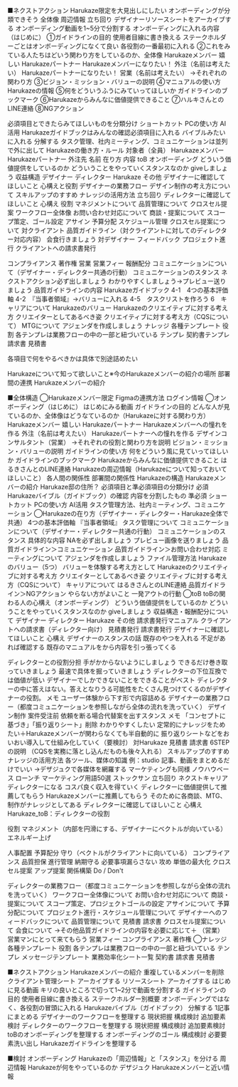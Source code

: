 ■ネクストアクション
Harukaze限定を大見出しにしたい
オンボーディングが分類できそう
全体像
周辺情報
立ち回り
デザイナーリソースシートをアーカイブする
オンボーディング動画を1~5分で分割する
オンボーディングに入れる内容（はじめに）
①ガイドラインの目的
使用者目線に書き換える
ステークホルダーごとはオンボーディングになくて良い
各役割の一番最初に入れる
②これをみている人たちはどいう関わり方をしているのか、全体像
Harukazeメンバー
嬉しい
Harukazeパートナー
Harukazeメンバーになりたい！
外注（名前は考えたい）
Harukazeパートナーになりたい！
営業（名前は考えたい）
→それぞれの関わり方
③ビジョン・ミッション・バリューの説明
④マニュアルの使い方
Harukazeの情報
⑤何をどういうふうにみていってほしいか
ガイドラインのブックマーク
⑥Harukazeからみんなに価値提供できること
⑦ハルキさんとのLINE連絡
⑧NGアクション


必須項目とできたらみてほしいものを分類分け
ショートカット
PCの使い方
AI活用
Harukazeガイドブックはみんなの確認必須項目に入れる
バイブルみたいに入れる
分解する
タスク管理、社内ミーティング、コミュニケーションは並列で外に出して
Harukazeの働き方・ルール
対象者（全員）
Harukazeメンバー
Harukazeパートナー
外注先
名前
在り方
内容
toB
オンボーディング
どういう価値提供をしているのか
どういうことをやっていくスタンスなのか
giveしましょう
収益構造
デザイナー
ディレクター
Harukaze
その他
デザイナーに確認してほしいこと
心構えと役割
デザイナーの業務フロー
デザイン制作の考え方について
スキルアップのすすめ
ナレッジの活用方法
立ち回り
ディレクターに確認してほしいこと
心構え
役割
マネジメントについて
品質管理について
クロスセル提案
ワークフロー全体像
お問い合わせ対応について
商談・提案について
スコープ策定、ゴール設定
アサイン
予算分配
スケジュール管理
クロスセル提案について
対クライアント
品質ガイドライン（対クライアントに対してのディレクター対応内容）
会食行きましょう
対デザイナー
フィードバック
プロジェクト進行
クライアントへの請求書発行


コンプライアンス
著作権
営業
営業フィー
報酬配分
コミュニケーションについて（デザイナー・ディレクター共通の行動）
コミュニケーションのスタンス
ネクストアクション必ず出しましょう
わかりやすくしましょう→プレビュー送りましょう
品質ガイドラインの内容
Harukazeガイドブック
4-1　4つの基本評価軸
4-2　『当事者領域』→バリューに入れる
4-5　タスクリストを作ろう
6　キャリアについて
Harukazeのバリュー
Harukazeのクリエイティブに対する考え方
クリエイターとしてあるべき姿
クリエイティブに対する考え方（CQSについて）
MTGについて
アジェンダを作成しましょう
ナレッジ
各種テンプレート
役割
各テンプレは業務フローの中の一部と紐づいている
テンプレ
契約書テンプレ
請求書
見積書





各項目で何をやるべきかは具体で別途詰めたい





Harukazeについて知って欲しいこと※今のHarukazeメンバーの紹介の場所
部署間の連携
	Harukazeメンバーの紹介


■全体構造
◯Harukazeメンバー限定
Figmaの連携方法
ログイン情報
◯オンボーディング（はじめに）
はじめにみる動画
ガイドラインの目的
どんな人が見ているのか、全体像はどうなているのか（Harukazeに対する関わり方）
Harukazeメンバー
嬉しい
Harukazeパートナー
Harukazeメンバーへの憧れを作る
外注（名前は考えたい）
Harukazeパートナーへの憧れを作る
デザインコンサルタント（営業）
→それぞれの役割と関わり方を説明
ビジョン・ミッション・バリューの説明
ガイドラインの使い方
何をどういう風に見ていってほしいか
ガイドラインのブックマーク
Harukazeからみんなに価値提供できること
はるきさんとのLINE連絡
Harukazeの周辺情報（Harukazeについて知っておいてほしいこと）
各人間の関係性
部署間の関係性
Harukazeの構造
Harukazeメンバーの紹介
Harukaze邸の住所？
必須項目と準必須項目の分類分け
必須
Harukazeバイブル（ガイドブック）の確認
内容を分割したもの
準必須
ショートカット
PCの使い方
AI活用
タスク管理方法、社内ミーティング、コミュニケーション
◯Harukazeの在り方（デザイナー・ディレクター・Harukaze全体で共通）
4つの基本評価軸
『当事者領域』
タスク管理について
コミュニケーションについて（デザイナー・ディレクター共通の行動）
コミュニケーションのスタンス
具体的な内容
NAを必ず出しましょう
プレビュー画像を送りましょう
品質ガイドライン＞コミュニケーション
品質ガイドライン＞お問い合わせ対応
ミーティングについて
アジェンダを作成しましょう
ファイル管理方法
Harukazeのバリュー（5つ）
バリューを体験する考え方として
Harukazeのクリエイティブに対する考え方
クリエイターとしてあるべき姿
クリエイティブに対する考え方（CQSについて）
キャリアについて
はるきさんとのLINE連絡
品質ガイドライン＞NGアクション
やらない方がよいこと
一発アウトの行動
◯toB
toBの関わる人の心構え（オンボーディング）
どういう価値提供をしているのか
どういうことをやっていくスタンスなのか
giveしましょう
収益構造・報酬配分について
デザイナー
ディレクター
Harukaze
その他
請求書発行マニュアル
クライアントへの請求書（ディレクター向け）
見積書発行
請求書発行
デザイナーに確認してほしいこと
心構え
デザイナーのスタンスの話
既存のやつを入れる
不足があれば確認する
既存のマニュアルをから内容を引っ張ってくる


ディレクターとの役割分担
手がかからないようにしましょう
できるだけ巻き取っていきましょう
最速で具体を掘っていきましょう
ディレクターの下位互換では価値が低い
デザイナーでしかできないことをできることがベスト
ディレクターの中に答えはない。答えとなりうる可能性をたくさん見つけてくるのがデザイナーの役割。
メモ
ユーザー体験から下す形で内容詰める
デザイナーの業務フロー（都度コミュニケーションを参照しながら全体の流れを洗っていく）
デザイン制作
案件受注前
依頼を断る場合代替案を出すスタンス
メモ
「コンセプトに基づき」「振り返りシート」削除
わかりやすくしたい
定常的にナレッジをためたい＋Harukazeメンバーが関わらなくても半自動的に
振り返りシートなどをおいおい導入して仕組み化していく（要検討）
対Harukaze
見積書
請求書
6STEPの説明
（CQSを実務に落とし込んだものも後々入れる）
スキルアップのすすめ
ナレッジの活用方法
各ツール、媒体の知識
例：studio
記事、動画をまとめるだけでいい
→デザジュクで各媒体を網羅する
マーケティングも同様
ノウハウベース
ローンチ
マーケティング用語50選
ストックサン
立ち回り
ネクストキャリア
ディレクターになる
コスパ良く収入を得ていく
ディレクターに価値提供して推薦してもらう
Harukazeメンバーに推薦してもらう
そのために各商談、MTG、制作がナレッジとしてある
ディレクターに確認してほしいこと
心構え
Harukaze_toB：ディレクターの役割

役割
マネジメント（内部を円滑にする、デザイナーにベクトルが向いている）
エネルギー上げ


人事配置
予算配分
守り（ベクトルがクライアントに向いている）
コンプライアンス
品質担保
進行管理
納期守る
必要事項漏らさない
攻め
単価の最大化
クロスセル提案
アップ提案
関係構築
Do / Don't


ディレクターの業務フロー（都度コミュニケーションを参照しながら全体の流れを洗っていく）
ワークフロー全体像について
お問い合わせ対応について
商談・提案について
スコープ策定、プロジェクトゴールの設定
アサインについて
予算分配について
プロジェクト進行・スケジュール管理について
デザイナーへのフィードバックについて
品質管理について
見積書
請求書
クロスセル提案について
会食について
→その他品質ガイドラインの内容を必要に応じて＋
（営業）
営業マンにとって来てもらう
営業フィー
コンプライアンス
著作権
◯ナレッジ
各種テンプレート
役割
各テンプレは業務フローの中の一部と紐づいている
テンプレ
メッセージテンプレート
業務効率化シート一覧
契約書
請求書
見積書




■ネクストアクション
Harukazeメンバーの紹介
重複しているメンバーを削除
クライアント管理シート
アーカイブする
リソースシート
アーカイブする
はじめに見る動画
キリの良いところで切って1~2分で動画を分割する
ガイドラインの目的
使用者目線に書き換える
ステークホルダー別概要
オンボーディングではなく、各役割の冒頭に入れる
Harukazeバイブル（ガイドブック）
分解する
1記事にまとめる
デザイナーのワークフローを整理する
現状把握
構成検討
追加要素検討
ディレクターのワークフローを整理する
現状把握
構成検討
追加要素検討
toBのオンボーディングを整理する
オンボーディングのゴール
構成検討
必要要素洗い出し
Harukazeガイドラインを整理する



■検討
オンボーディング
Harukazeの「周辺情報」と「スタンス」を分ける
周辺情報
Harukazeが何をやっているのか
デザジュク
Harukazeメンバーと近い情報
